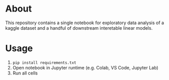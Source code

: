 # About 

This repository contains a single notebook for exploratory data analysis of a kaggle dataset and a handful of downstream interetable linear models. 

# Usage 

1. `pip install requirements.txt`
2. Open notebook in Jupyter runtime (e.g. Colab, VS Code, Jupyter Lab)
3. Run all cells 